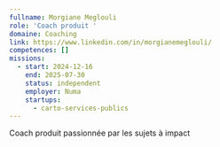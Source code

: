 ```yaml
---
fullname: Morgiane Meglouli
role: 'Coach produit '
domaine: Coaching
link: https://www.linkedin.com/in/morgianemeglouli/
competences: []
missions:
  - start: 2024-12-16
    end: 2025-07-30
    status: independent
    employer: Numa
    startups:
      - carto-services-publics
---
```

Coach produit passionnée par les sujets à impact 